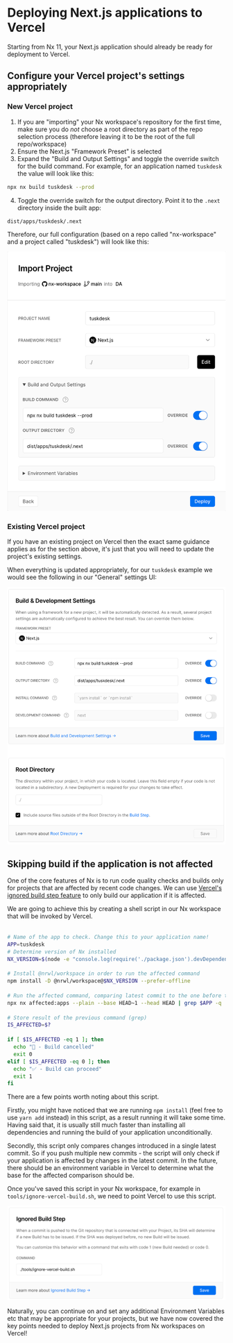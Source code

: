 # Deploying Next.js applications to Vercel

Starting from Nx 11, your Next.js application should already be ready for deployment to Vercel.

## Configure your Vercel project's settings appropriately

### New Vercel project

1. If you are "importing" your Nx workspace's repository for the first time, make sure you do _not_ choose a root directory as part of the repo selection process (therefore leaving it to be the root of the full repo/workspace)
2. Ensure the Next.js "Framework Preset" is selected
3. Expand the "Build and Output Settings" and toggle the override switch for the build command. For example, for an application named `tuskdesk` the value will look like this:

```bash
npx nx build tuskdesk --prod
```

4. Toggle the override switch for the output directory. Point it to the `.next` directory inside the built app:

```bash
dist/apps/tuskdesk/.next
```

Therefore, our full configuration (based on a repo called "nx-workspace" and a project called "tuskdesk") will look like this:

![image](./next-deploy-vercel-1.png)

### Existing Vercel project

If you have an existing project on Vercel then the exact same guidance applies as for the section above, it's just that you will need to update the project's existing settings.

When everything is updated appropriately, for our `tuskdesk` example we would see the following in our "General" settings UI:

![image](./next-deploy-vercel-2.png)

## Skipping build if the application is not affected

One of the core features of Nx is to run code quality checks and builds only for projects that are affected by recent code changes. We can use [Vercel's ignored build step feature](https://vercel.com/docs/platform/projects#ignored-build-step) to only build our application if it is affected.

We are going to achieve this by creating a shell script in our Nx workspace that will be invoked by Vercel.

```sh

# Name of the app to check. Change this to your application name!
APP=tuskdesk
# Determine version of Nx installed
NX_VERSION=$(node -e "console.log(require('./package.json').devDependencies['@nrwl/workspace'])")

# Install @nrwl/workspace in order to run the affected command
npm install -D @nrwl/workspace@$NX_VERSION --prefer-offline

# Run the affected command, comparing latest commit to the one before that
npx nx affected:apps --plain --base HEAD~1 --head HEAD | grep $APP -q

# Store result of the previous command (grep)
IS_AFFECTED=$?

if [ $IS_AFFECTED -eq 1 ]; then
  echo "🛑 - Build cancelled"
  exit 0
elif [ $IS_AFFECTED -eq 0 ]; then
  echo "✅ - Build can proceed"
  exit 1
fi
```

There are a few points worth noting about this script.

Firstly, you might have noticed that we are running `npm install` (feel free to use `yarn add` instead) in this script, as a result running it will take some time. Having said that, it is usually still much faster than installing all dependencies and running the build of your application unconditionally.

Secondly, this script only compares changes introduced in a single latest commit. So if you push multiple new commits - the script will only check if your application is affected by changes in the latest commit. In the future, there should be an environment variable in Vercel to determine what the base for the affected comparison should be.

Once you've saved this script in your Nx workspace, for example in `tools/ignore-vercel-build.sh`, we need to point Vercel to use this script.

![image](./next-deploy-vercel-3.png)

Naturally, you can continue on and set any additional Environment Variables etc that may be appropriate for your projects, but we have now covered the key points needed to deploy Next.js projects from Nx workspaces on Vercel!
